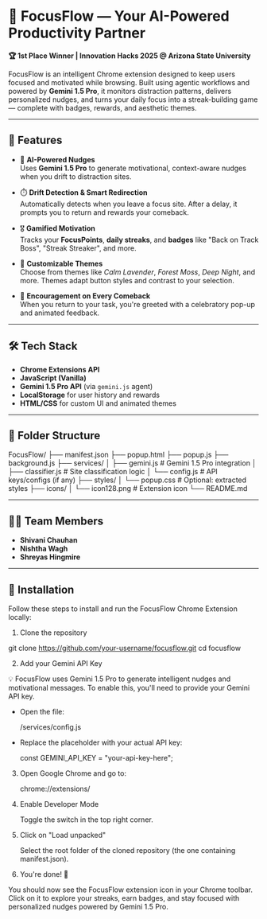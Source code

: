 # 🚀 FocusFlow — Your AI-Powered Productivity Partner

**🏆 1st Place Winner | Innovation Hacks 2025 @ Arizona State University**

FocusFlow is an intelligent Chrome extension designed to keep users focused and motivated while browsing. Built using agentic workflows and powered by **Gemini 1.5 Pro**, it monitors distraction patterns, delivers personalized nudges, and turns your daily focus into a streak-building game — complete with badges, rewards, and aesthetic themes.

---

## 🌟 Features

- 🧠 **AI-Powered Nudges**  
  Uses **Gemini 1.5 Pro** to generate motivational, context-aware nudges when you drift to distraction sites.

- ⏱️ **Drift Detection & Smart Redirection**  
  Automatically detects when you leave a focus site. After a delay, it prompts you to return and rewards your comeback.

- 🎖️ **Gamified Motivation**  
  Tracks your **FocusPoints**, **daily streaks**, and **badges** like "Back on Track Boss", "Streak Streaker", and more.

- 🎨 **Customizable Themes**  
  Choose from themes like *Calm Lavender*, *Forest Moss*, *Deep Night*, and more. Themes adapt button styles and contrast to your selection.

- 💬 **Encouragement on Every Comeback**  
  When you return to your task, you're greeted with a celebratory pop-up and animated feedback.

---

## 🛠️ Tech Stack

- **Chrome Extensions API**
- **JavaScript (Vanilla)**
- **Gemini 1.5 Pro API** (via `gemini.js` agent)
- **LocalStorage** for user history and rewards
- **HTML/CSS** for custom UI and animated themes

---

## 📁 Folder Structure
FocusFlow/ ├── manifest.json ├── popup.html ├── popup.js ├── background.js ├── services/ │ ├── gemini.js # Gemini 1.5 Pro integration │ ├── classifier.js # Site classification logic │ └── config.js # API keys/configs (if any) ├── styles/ │ └── popup.css # Optional: extracted styles ├── icons/ │ └── icon128.png # Extension icon └── README.md

---

## 👩‍💻 Team Members

- **Shivani Chauhan**  
- **Nishtha Wagh**  
- **Shreyas Hingmire**

---

## 🚀 Installation

Follow these steps to install and run the FocusFlow Chrome Extension locally:

1. Clone the repository

  git clone https://github.com/your-username/focusflow.git
  cd focusflow

2. Add your Gemini API Key
     
  💡 FocusFlow uses Gemini 1.5 Pro to generate intelligent nudges and motivational messages.
  To enable this, you'll need to provide your Gemini API key.

- Open the file:
  
  /services/config.js

- Replace the placeholder with your actual API key:
  
  const GEMINI_API_KEY = "your-api-key-here";

3. Open Google Chrome and go to:

   chrome://extensions/

4. Enable Developer Mode

   Toggle the switch in the top right corner.

6. Click on "Load unpacked"
   
   Select the root folder of the cloned repository (the one containing manifest.json).

6. You're done! 🎉
   
  You should now see the FocusFlow extension icon in your Chrome toolbar. Click on it to explore your streaks, earn badges, and stay focused   with personalized nudges powered by Gemini 1.5 Pro.

